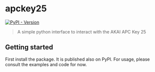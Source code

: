 # apckey25

[![PyPI - Version](https://img.shields.io/pypi/v/apckey25)](https://pypi.org/project/apckey25)

> A simple python interface to interact with the AKAI APC Key 25

## Getting started

First install the package. It is published also on PyPI.
For usage, please consult the examples and code for now.
